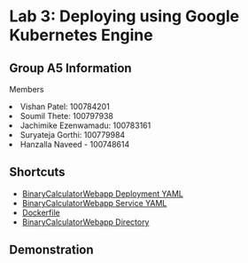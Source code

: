 # Lab 3: Deploying using Google Kubernetes Engine

## Group A5 Information
<p>Members</p>
  <li>Vishan Patel: 100784201</li>
  <li>Soumil Thete: 100797938</li>
  <li>Jachimike Ezenwamadu: 100783161</li>
  <li>Suryateja Gorthi: 100779984</li>
  <li>Hanzalla Naveed - 100748614</li>

## Shortcuts
- [BinaryCalculatorWebapp Deployment YAML](https://github.com/23Vishan/Software-Quality/blob/main/calc-deploy.yaml)
- [BinaryCalculatorWebapp Service YAML](https://github.com/23Vishan/Software-Quality/blob/main/calc-service.yaml)
- [Dockerfile](https://github.com/23Vishan/Software-Quality/blob/main/Lab%202/BinaryCalculatorWebapp/Dockerfile)
- [BinaryCalculatorWebapp Directory](https://github.com/23Vishan/Software-Quality/tree/main/Lab%202/BinaryCalculatorWebapp)

## Demonstration
